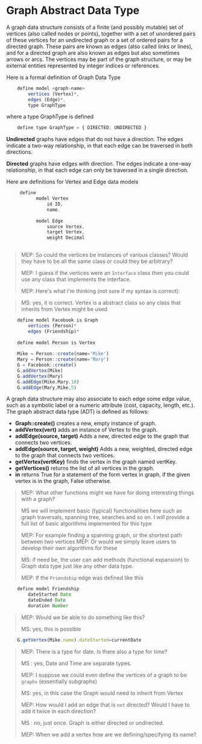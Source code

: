 # Graph Abstract Data Type

A graph data structure consists of a finite (and possibly mutable) set of vertices (also called nodes or points), together with a set of unordered pairs of these vertices for an undirected graph or a set of ordered pairs for a directed graph. These pairs are known as edges (also called links or lines), and for a directed graph are also known as edges but also sometimes arrows or arcs. The vertices may be part of the graph structure, or may be external entities represented by integer indices or references.

Here is a formal definition of Graph Data Type 

```js
    define model <graph-name> 
        vertices (Vertex)*,
        edges (Edge)*,
        type GraphType
```

where a type GraphType is defined 

```js
    define type GraphType = { DIRECTED, UNDIRECTED }
```

**Undirected** graphs have edges that do not have a direction. The edges indicate a two-way relationship, in that each edge can be traversed in both directions. 

**Directed** graphs have edges with direction. The edges indicate a one-way relationship, in that each edge can only be traversed in a single direction.

Here are definitions for Vertex and Edge data models

```js
     define 
           model Vertex 
               id ID,
               name.
               
           model Edge
               source Vertex, 
               target Vertex,
               weight Decimal
               
```


>MEP: So could the vertices be instances of various classes? Would they have to be all the same class or could they be arbitrary?
>
>MEP: I guess if the vertices were an `Interface` class then you could use any class that implements the interface.
>
>MEP: Here's what I'm thinking (not sure if my syntax is correct):

>MS: yes, it is correct. Vertex is a abstract class so any class that inherits from Vertex might be used
```js
    define model Facebook is Graph
        vertices (Person)*
        edges (Friendship)*
        
    define model Person is Vertex        
        
    Mike = Person::create(name='Mike')  
    Mary = Person::create(name='Mary') 
    G = Facebook::create()
    G.addVertex(Mike)
    G.addVertex(Mary)
    G.addEdge(Mike,Mary,10)
    G.addEdge(Mary,Mike,5)
```
A graph data structure may also associate to each edge some edge value, such as a symbolic label or a numeric attribute (cost, capacity, length, etc.).
The graph abstract data type (ADT) is defined as follows:

- **Graph::create()** creates a new, empty instance of graph.
- **addVertex(vert)** adds an instance of Vertex to the graph.
- **addEdge(source, target)** Adds a new, directed edge to the graph that connects two vertices.
- **addEdge(source, target, weight)** Adds a new, weighted, directed edge to the graph that connects two vertices.
- **getVertex(vertKey)** finds the vertex in the graph named vertKey.
- **getVertices()** returns the list of all vertices in the graph.
- **in** returns True for a statement of the form vertex in graph, if the given vertex is in the graph, False otherwise.

>MEP: What other functions might we have for doing interesting things with a graph?
>
>MS we will implement basic (typical) functionalities here such as graph traversals, spanning tree, searches and so on. I will provide a full list of basic algorithms implemented for this type
>
>MEP: For example finding a spanning graph, or the shortest path between two vertices
>MEP: Or would we simply leave users to develop their own algorithms for these
>
>MS: if need be, the user can add methods (functional expansion) to Graph data type just like any other data type. 
>
>MEP: If the `Friendship` edge was defined like this
```js
    define model Friendship 
        dateStarted Date
        dateEnded Date
        duration Number
```

>MEP: Would we be able to do something like this?
>
>MS: yes, this is possible
>


```js
    G.getVertex(Mike.name).dateStarted=currentDate
```

>MEP: There is a type for date. Is there also a type for time?
>
>MS : yes, Date and Time are separate types.
>
>MEP: I suppose we could even define the vertices of a graph to be `graphs` (essentially subgraphs)
>
>MS: yes, in this case the Graph would need to inherit from Vertex
>
>MEP: How would I add an edge that is `not` directed? Would I have to add it twice in each direction?
>
>MS : no, just once. Graph is either directed or undirected.
>
>MEP: When we add a vertex how are we defining/specifying its name?
